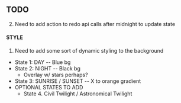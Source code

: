 ## TODO

<!-- 1. Need to add action to update the sunrise time _after_ sunset to avoid bugs -->
2. Need to add action to redo api calls after midnight to update state

#### STYLE

1. Need to add some sort of dynamic styling to the background
  * State 1: DAY -- Blue bg
  * State 2: NIGHT -- Black bg
    * Overlay w/ stars perhaps?
  * State 3: SUNRISE / SUNSET -- X to orange gradient
  * OPTIONAL STATES TO ADD
    * State 4. Civil Twilight / Astronomical Twilight
